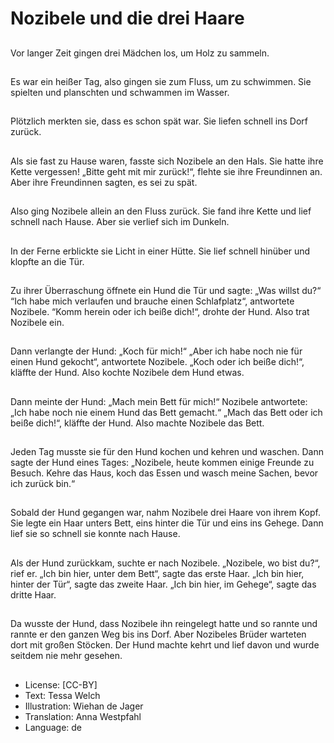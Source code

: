# Nozibele und die drei Haare

##
Vor langer Zeit gingen drei Mädchen los, um Holz zu sammeln.

##
Es war ein heißer Tag, also gingen sie zum Fluss, um zu schwimmen. Sie spielten und planschten und schwammen im Wasser.

##
Plötzlich merkten sie, dass es schon spät war. Sie liefen schnell ins Dorf zurück.

##
Als sie fast zu Hause waren, fasste sich Nozibele an den Hals. Sie hatte ihre Kette vergessen! „Bitte geht mit mir zurück!“, flehte sie ihre Freundinnen an. Aber ihre Freundinnen sagten, es sei zu spät.

##
Also ging Nozibele allein an den Fluss zurück. Sie fand ihre Kette und lief schnell nach Hause. Aber sie verlief sich im Dunkeln.

##
In der Ferne erblickte sie Licht in einer Hütte. Sie lief schnell hinüber und klopfte an die Tür.

##
Zu ihrer Überraschung öffnete ein Hund die Tür und sagte: „Was willst du?“
“Ich habe mich verlaufen und brauche einen Schlafplatz“, antwortete Nozibele.
“Komm herein oder ich beiße dich!“, drohte der Hund. Also trat Nozibele ein.

##
Dann verlangte der Hund: „Koch für mich!“
„Aber ich habe noch nie für einen Hund gekocht“, antwortete Nozibele.
„Koch oder ich beiße dich!“, kläffte der Hund. Also kochte Nozibele dem Hund etwas.

##
Dann meinte der Hund: „Mach mein Bett für mich!“
Nozibele antwortete: „Ich habe noch nie einem Hund das Bett gemacht.“
„Mach das Bett oder ich beiße dich!“, kläffte der Hund. Also machte Nozibele das Bett.

##
Jeden Tag musste sie für den Hund kochen und kehren und waschen. Dann sagte der Hund eines Tages: „Nozibele, heute kommen einige Freunde zu Besuch. Kehre das Haus, koch das Essen und wasch meine Sachen, bevor ich zurück bin.“

##
Sobald der Hund gegangen war, nahm Nozibele drei Haare von ihrem Kopf. Sie legte ein Haar unters Bett, eins hinter die Tür und eins ins Gehege. Dann lief sie so schnell sie konnte nach Hause.

##
Als der Hund zurückkam, suchte er nach Nozibele. „Nozibele, wo bist du?“, rief er. „Ich bin hier, unter dem Bett“, sagte das erste Haar. „Ich bin hier, hinter der Tür“, sagte das zweite Haar. „Ich bin hier, im Gehege“, sagte das dritte Haar.

##
Da wusste der Hund, dass Nozibele ihn reingelegt hatte und so rannte und rannte er den ganzen Weg bis ins Dorf. Aber Nozibeles Brüder warteten dort mit großen Stöcken. Der Hund machte kehrt und lief davon und wurde seitdem nie mehr gesehen.

##
* License: [CC-BY]
* Text: Tessa Welch
* Illustration: Wiehan de Jager
* Translation: Anna Westpfahl
* Language: de
